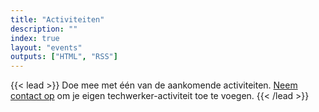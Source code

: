 ```yaml
---
title: "Activiteiten"
description: ""
index: true
layout: "events"
outputs: ["HTML", "RSS"]
---
```


{{< lead >}}
Doe mee met één van de aankomende activiteiten. <a href='#footer'>Neem contact op</a> om je eigen techwerker-activiteit toe te voegen.
{{< /lead >}}
